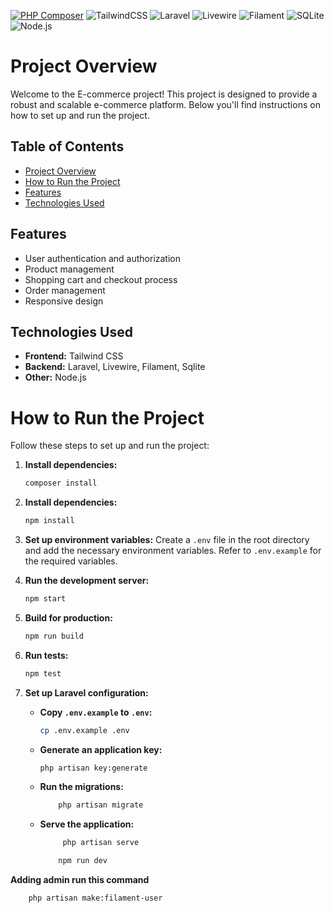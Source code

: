 [![PHP Composer](https://github.com/bojesav/E-comerce_Laravel/actions/workflows/php.yml/badge.svg)](https://github.com/bojesav/E-comerce_Laravel/actions/workflows/php.yml)
![TailwindCSS](https://img.shields.io/badge/TailwindCSS-38B2AC?style=for-the-badge&logo=tailwind-css&logoColor=white)
![Laravel](https://img.shields.io/badge/Laravel-FF2D20?style=for-the-badge&logo=laravel&logoColor=white)
![Livewire](https://img.shields.io/badge/Livewire-4E56A6?style=for-the-badge&logo=livewire&logoColor=white)
![Filament](https://img.shields.io/badge/Filament-4E56A6?style=for-the-badge&logo=filament&logoColor=white)
![SQLite](https://img.shields.io/badge/SQLite-003B57?style=for-the-badge&logo=sqlite&logoColor=white)
![Node.js](https://img.shields.io/badge/Node.js-339933?style=for-the-badge&logo=node-dot-js&logoColor=white)
# Project Overview

Welcome to the E-commerce  project! This project is designed to provide a robust and scalable e-commerce platform. Below you'll find instructions on how to set up and run the project.

## Table of Contents

- [Project Overview](#project-overview)
- [How to Run the Project](#how-to-run-the-project)
- [Features](#features)
- [Technologies Used](#technologies-used)

## Features

- User authentication and authorization
- Product management
- Shopping cart and checkout process
- Order management
- Responsive design

## Technologies Used

- **Frontend:** Tailwind CSS
- **Backend:** Laravel, Livewire, Filament, Sqlite
- **Other:** Node.js



# How to Run the Project

Follow these steps to set up and run the project:

1.  **Install dependencies:**
    ```sh
    composer install
    ```
2. **Install dependencies:**
    ```sh
    npm install
    ```

3. **Set up environment variables:**
    Create a `.env` file in the root directory and add the necessary environment variables. Refer to `.env.example` for the required variables.

4. **Run the development server:**
    ```sh
    npm start
    ```

5. **Build for production:**
    ```sh
    npm run build
    ```

6. **Run tests:**
    ```sh
    npm test
    ```



7. **Set up Laravel configuration:**

    - **Copy `.env.example` to `.env`:**
    
        ```sh
        cp .env.example .env
        ```

    - **Generate an application key:**
        ```sh
        php artisan key:generate
        ```

    - **Run the migrations:**
        ```sh
            php artisan migrate
        ```

     - **Serve the application:**
     
        ```sh
             php artisan serve
          ```

         ```sh
             npm run dev
          ```

    

**Adding admin run this command**

        php artisan make:filament-user
